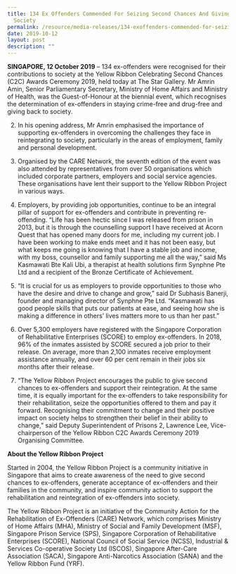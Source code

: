 ```yaml
---
title: 134 Ex Offenders Commended For Seizing Second Chances And Giving Back to
  Society
permalink: /resource/media-releases/134-exoffenders-commended-for-seizing-second-chances-giving-back-to-society
date: 2019-10-12
layout: post
description: ""
---
```

**SINGAPORE, 12 October 2019** – 134 ex-offenders were recognised for their contributions to society at the Yellow Ribbon Celebrating Second Chances (C2C) Awards Ceremony 2019, held today at The Star Gallery. Mr Amrin Amin, Senior Parliamentary Secretary, Ministry of Home Affairs and Ministry of Health, was the Guest-of-Honour at the biennial event, which recognises the determination of ex-offenders in staying crime-free and drug-free and giving back to society.

2. In his opening address, Mr Amrin emphasised the importance of supporting ex-offenders in overcoming the challenges they face in reintegrating to society, particularly in the areas of employment, family and personal development.

3. Organised by the CARE Network, the seventh edition of the event was also attended by representatives from over 50 organisations which included corporate partners, employers and social service agencies. These organisations have lent their support to the Yellow Ribbon Project in various ways.

4. Employers, by providing job opportunities, continue to be an integral pillar of support for ex-offenders and contribute in preventing re-offending. “Life has been hectic since I was released from prison in 2013, but it is through the counselling support I have received at Acorn Quest that has opened many doors for me, including my current job. I have been working to make ends meet and it has not been easy, but what keeps me going is knowing that I have a stable job and income, with my boss, counsellor and family supporting me all the way,” said Ms Kasmawati Bte Kali Ubi, a therapist at health solutions firm Synphne Pte Ltd and a recipient of the Bronze Certificate of Achievement.

5. “It is crucial for us as employers to provide opportunities to those who have the desire and drive to change and grow,” said Dr Subhasis Banerji, founder and managing director of Synphne Pte Ltd.  “Kasmawati has good people skills that puts our patients at ease, and seeing how she is making a difference in others’ lives matters more to us than her past.”

6. Over 5,300 employers have registered with the Singapore Corporation of Rehabilitative Enterprises (SCORE) to employ ex-offenders. In 2018, 96% of the inmates assisted by SCORE secured a job prior to their release. On average, more than 2,100 inmates receive employment assistance annually, and over 60 per cent remain in their jobs six months after their release.

7. “The Yellow Ribbon Project encourages the public to give second chances to ex-offenders and support their reintegration. At the same time, it is equally important for the ex-offenders to take responsibility for their rehabilitation, seize the opportunities offered to them and pay it forward. Recognising their commitment to change and their positive impact on society helps to strengthen their belief in their ability to change,” said Deputy Superintendent of Prisons 2, Lawrence Lee, Vice-chairperson of the Yellow Ribbon C2C Awards Ceremony 2019 Organising Committee.

 

**About the Yellow Ribbon Project**

Started in 2004, the Yellow Ribbon Project is a community initiative in Singapore that aims to create awareness of the need to give second chances to ex-offenders, generate acceptance of ex-offenders and their families in the community, and inspire community action to support the rehabilitation and reintegration of ex-offenders into society.

The Yellow Ribbon Project is an initiative of the Community Action for the Rehabilitation of Ex-Offenders (CARE) Network, which comprises Ministry of Home Affairs (MHA), Ministry of Social and Family Development (MSF), Singapore Prison Service (SPS), Singapore Corporation of Rehabilitative Enterprises (SCORE), National Council of Social Service (NCSS), Industrial & Services Co-operative Society Ltd (ISCOS), Singapore After-Care Association (SACA), Singapore Anti-Narcotics Association (SANA) and the Yellow Ribbon Fund (YRF).